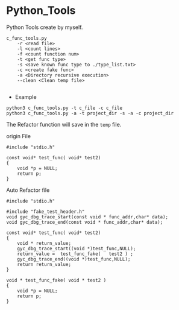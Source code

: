 # Python_Tools
Python Tools create by myself.

```
c_func_tools.py 
    -r <read file> 
    -l <count lines> 
    -f <count function num> 
    -t <get func type> 
    -s <save known func type to ./type_list.txt> 
    -c <create fake func> 
    -a <Directory recursive execution> 
    --clean <Clean temp file>
    
```
- Example

```
python3 c_func_tools.py -t c_file -c c_file
python3 c_func_tools.py -a -t project_dir -s -a -c project_dir
```
The Refactor function will save in the `temp` file.


origin File
```
#include "stdio.h"

const void* test_func( void* test2)
{
    void *p = NULL;
    return p;
}
```
Auto Refactor file
```
#include "stdio.h"

#include "fake_test_header.h" 
void gyc_dbg_trace_start(const void * func_addr,char* data); 
void gyc_dbg_trace_end(const void * func_addr,char* data);

const void* test_func( void* test2)
{
	void * return_value;
	gyc_dbg_trace_start((void *)test_func,NULL);
	return_value = 	test_func_fake(   test2 ) ;
	gyc_dbg_trace_end((void *)test_func,NULL);
	return return_value; 
}

void * test_func_fake( void * test2 ) 
{
    void *p = NULL;
    return p;
}

```

